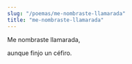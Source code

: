 ```yaml
---
slug: "/poemas/me-nombraste-llamarada"
title: "me-nombraste-llamarada"
---
```

Me nombraste llamarada,

aunque finjo un céfiro.